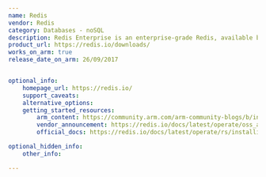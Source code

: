 ```yaml
---
name: Redis
vendor: Redis
category: Databases - noSQL
description: Redis Enterprise is an enterprise-grade Redis, available both on-premises and in the cloud (on AWS, Google Cloud, or Azure). Redis Enterprise simplifies operations, scaling, and multi-tenancy, includes many integrations (for example, Kubernetes), and provides multiple tiers of support.
product_url: https://redis.io/downloads/
works_on_arm: true
release_date_on_arm: 26/09/2017


optional_info:
    homepage_url: https://redis.io/
    support_caveats:
    alternative_options:
    getting_started_resources:
        arm_content: https://community.arm.com/arm-community-blogs/b/infrastructure-solutions-blog/posts/redis-on-aws-graviton2
        vendor_announcement: https://redis.io/docs/latest/operate/oss_and_stack/reference/arm/
        official_docs: https://redis.io/docs/latest/operate/rs/installing-upgrading/install/install-on-linux/

optional_hidden_info:
    other_info: 

---
```

